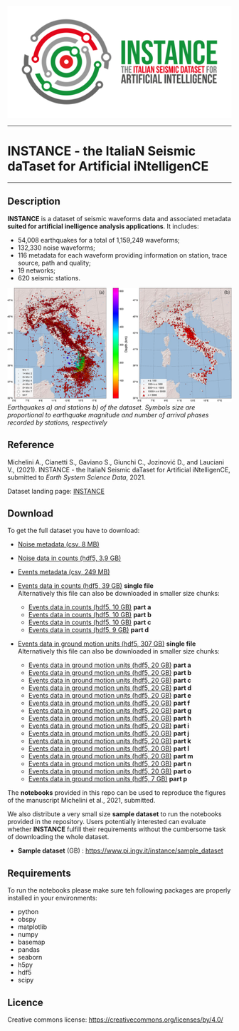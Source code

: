 ![event](docs/logo_color.png)

------------------

# INSTANCE - the ItaliaN Seismic daTaset for Artificial iNtelligenCE

------------------

## Description
**INSTANCE** is a dataset of seismic waveforms data and associated metadata **suited for artificial inelligence analysis applications**. It includes:
* 54,008 earthquakes for a total of 1,159,249 waveforms;
* 132,330 noise waveforms;
* 116 metadata for each waveform providing information on station, trace source, path and quality;
* 19 networks;
* 620 seismic stations.


![maps](docs/Ita_epicenter_station.png)
*Earthquakes a) and stations b) of the dataset. Symbols size are proportional to earthquake magnitude and number of arrival phases recorded by stations, respectively*

## Reference

Michelini A., Cianetti S., Gaviano S., Giunchi C., Jozinović D., and Lauciani V., (2021). INSTANCE - the ItaliaN Seismic daTaset for Artificial iNtelligenCE, submitted to *Earth System Science Data*, 2021.

Dataset landing page: [INSTANCE](https://doi.org/10.13127/instance)

## Download
To get the full dataset you have to download:

* [Noise metadata (csv, 8 MB)](https://doi.org/10.13127/instance) 
* [Noise data in counts (hdf5, 3.9 GB)]()

* [Events metadata (csv, 249 MB)]()
* [Events data in counts (hdf5, 39 GB)]() **single file**  
Alternatively this file can also be downloaded in smaller size chunks:
  * [Events data in counts (hdf5, 10 GB)]() **part a**
  * [Events data in counts (hdf5, 10 GB)]() **part b**
  * [Events data in counts (hdf5, 10 GB)]() **part c**
  * [Events data in counts (hdf5,  9 GB)]() **part d**

* [Events data in ground motion units (hdf5, 307 GB)]() **single file**  
Alternatively this file can also be downloaded in smaller size chunks:
  * [Events data in ground motion units (hdf5, 20 GB)]() **part a**
  * [Events data in ground motion units (hdf5, 20 GB)]() **part b**
  * [Events data in ground motion units (hdf5, 20 GB)]() **part c**   
  * [Events data in ground motion units (hdf5, 20 GB)]() **part d** 
  * [Events data in ground motion units (hdf5, 20 GB)]() **part e**
  * [Events data in ground motion units (hdf5, 20 GB)]() **part f** 
  * [Events data in ground motion units (hdf5, 20 GB)]() **part g** 
  * [Events data in ground motion units (hdf5, 20 GB)]() **part h** 
  * [Events data in ground motion units (hdf5, 20 GB)]() **part i** 
  * [Events data in ground motion units (hdf5, 20 GB)]() **part j** 
  * [Events data in ground motion units (hdf5, 20 GB)]() **part k** 
  * [Events data in ground motion units (hdf5, 20 GB)]() **part l** 
  * [Events data in ground motion units (hdf5, 20 GB)]() **part m** 
  * [Events data in ground motion units (hdf5, 20 GB)]() **part n** 
  * [Events data in ground motion units (hdf5, 20 GB)]() **part o** 
  * [Events data in ground motion units (hdf5,  7 GB)]() **part p** 


The **notebooks** provided in this repo can be used to reproduce the figures of the manuscript Michelini et al., 2021, submitted.

We also distribute a very small size **sample dataset** to run the notebooks provided in the repository. Users potentially interested can evaluate whether **INSTANCE** fulfill their requirements without the cumbersome task of downloading the whole dataset.
* **Sample dataset** (GB) : https://www.pi.ingv.it/instance/sample_dataset



## Requirements
To run the notebooks please make sure teh following packages are properly installed in your environments:
* python 
* obspy
* matplotlib
* numpy
* basemap
* pandas
* seaborn
* h5py
* hdf5
* scipy

## Licence

Creative commons license: https://creativecommons.org/licenses/by/4.0/

